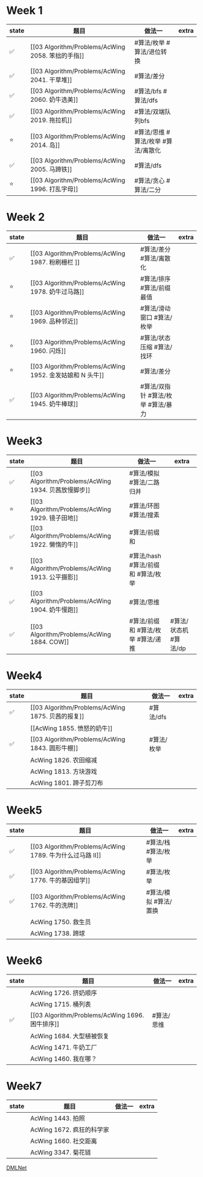 # Week 1

| state | 题目 | 做法一 | extra |
| ----- | ---- | ---- | ----- |
|  ✅   | [[03 Algorithm/Problems/AcWing 2058. 笨拙的手指]] | #算法/枚举 #算法/进位转换           |        |
|  ✅   | [[03 Algorithm/Problems/AcWing 2041. 干草堆]]     | #算法/差分                          |        |
|  ✅   | [[03 Algorithm/Problems/AcWing 2060. 奶牛选美]]   | #算法/bfs  #算法/dfs                |        |
|  ✅   | [[03 Algorithm/Problems/AcWing 2019. 拖拉机]]     | #算法/双端队列bfs                   |        |
|  ⭐   | [[03 Algorithm/Problems/AcWing 2014. 岛]]         | #算法/思维 #算法/枚举  #算法/离散化 |        |
|  ✅   | [[03 Algorithm/Problems/AcWing 2005. 马蹄铁]]     | #算法/dfs                           |        |
|  ⭐   | [[03 Algorithm/Problems/AcWing 1996. 打乱字母]]   | #算法/贪心 #算法/二分               |        |

# Week 2

| state | 题目 | 做法一 | extra |
| ----- | ---- | ---- | ----- |
|✅| [[03 Algorithm/Problems/AcWing 1987. 粉刷栅栏 ]]         | #算法/差分  #算法/离散化            |        |
|⭐| [[03 Algorithm/Problems/AcWing 1978. 奶牛过马路]]        | #算法/排序 #算法/前缀最值           |        |
|⭐| [[03 Algorithm/Problems/AcWing 1969. 品种邻近]]          | #算法/滑动窗口 #算法/枚举           |        |
|⭐| [[03 Algorithm/Problems/AcWing 1960. 闪烁]]              | #算法/状态压缩 #算法/找环           |        |
|⭐| [[03 Algorithm/Problems/AcWing 1952. 金发姑娘和 N 头牛]] | #算法/差分                          |        |
|✅| [[03 Algorithm/Problems/AcWing 1945. 奶牛棒球]]          | #算法/双指针 #算法/枚举  #算法/暴力 |        |

# Week3
| state | 题目 | 做法一 | extra |
| ----- | ---- | ---- | ----- |
|✅|[[03 Algorithm/Problems/AcWing 1934. 贝茜放慢脚步]]| #算法/模拟 #算法/二路归并||
|⭐|[[03 Algorithm/Problems/AcWing 1929. 镜子田地]]| #算法/环图 #算法/搜素
|✅|[[03 Algorithm/Problems/AcWing 1922. 懒惰的牛]]| #算法/前缀和
|⭐|[[03 Algorithm/Problems/AcWing 1913. 公平摄影]]| #算法/hash #算法/前缀和 #算法/枚举
|✅|[[03 Algorithm/Problems/AcWing 1904. 奶牛慢跑]]| #算法/思维
|✅|[[03 Algorithm/Problems/AcWing 1884. COW]]| #算法/前缀和 #算法/枚举 #算法/递推 | #算法/状态机 #算法/dp

# Week4
| state | 题目 | 做法一 | extra |
| ----- | ---- | ---- | ----- |
|✅|[[03 Algorithm/Problems/AcWing 1875. 贝茜的报复]]| #算法/dfs
||[[AcWing 1855. 愤怒的奶牛]]| 
|✅|[[03 Algorithm/Problems/AcWing 1843. 圆形牛棚]]| #算法/枚举
||AcWing 1826. 农田缩减| 
||AcWing 1813. 方块游戏| 
||AcWing 1801. 蹄子剪刀布| 

# Week5
| state | 题目 | 做法一 | extra |
| ----- | ---- | ---- | ----- |
|✅|[[03 Algorithm/Problems/AcWing 1789. 牛为什么过马路 II]]| #算法/栈 #算法/枚举
|✅|[[03 Algorithm/Problems/AcWing 1776. 牛的基因组学]]| #算法/枚举
|✅|[[03 Algorithm/Problems/AcWing 1762. 牛的洗牌]]| #算法/模拟 #算法/置换
||AcWing 1750. 救生员
||AcWing 1738. 蹄球



 
# Week6
| state | 题目 | 做法一 | extra |
| ----- | ---- | ---- | ----- |
||AcWing 1726. 挤奶顺序
||AcWing 1715. 桶列表
|✅|[[03 Algorithm/Problems/AcWing 1696. 困牛排序]]| #算法/思维
||AcWing 1684. 大型植被恢复 
||AcWing 1471. 牛奶工厂
||AcWing 1460. 我在哪？


# Week7
| state | 题目 | 做法一 | extra |
| ----- | ---- | ------ | ----- |
|| AcWing 1443. 拍照|
|| AcWing 1672. 疯狂的科学家
|| AcWing 1660. 社交距离 
|| AcWing 3347. 菊花链




[DMLNet](01%20AI/paper/DMLNet.md)








 